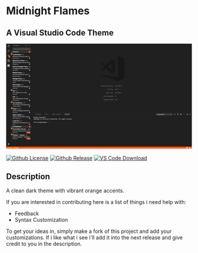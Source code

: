 # Midnight Flames
## A Visual Studio Code Theme

![Example Image](images/preview.png)

[![Github License](https://img.shields.io/badge/License-MIT-blue.svg)](https://github.com/Nicholas-LeClair/midnight-flames/blob/master/LICENSE)
[![Github Release](https://img.shields.io/badge/Release-V1.0-green.svg)](https://github.com/Nicholas-LeClair/midnight-flames/releases)
[![VS Code Download](https://img.shields.io/badge/VS_Code-V1.0-orange.svg)](https://marketplace.visualstudio.com/items?itemName=Nickal.midnight-flames)

## Description
A clean dark theme with vibrant orange accents.

If you are interested in contributing here is a list of things i need help with:

- Feedback
- Syntax Customization 

To get your ideas in, simply make a fork of this project and add your customizations. If i like what i see i'll add it into the next release and give credit to you in the description.